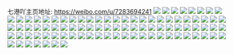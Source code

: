 七港吖主页地址: https://weibo.com/u/7283694241 
![](https://wx4.sinaimg.cn/mw2000/007WVDBnly1h8xjjh8ug6j30u01hcds9.jpg) 
![](https://wx4.sinaimg.cn/mw2000/007WVDBnly1h8dq83fr5nj30s51e0e81.jpg) 
![](https://wx4.sinaimg.cn/mw2000/007WVDBnly1h7kyw63zh1j335s24snpe.jpg) 
![](https://wx4.sinaimg.cn/mw2000/007WVDBnly1h7kyw7yrsbj33342bc7wk.jpg) 
![](https://wx4.sinaimg.cn/mw2000/007WVDBnly1h7kywap421j335s2dcu0z.jpg) 
![](https://wx4.sinaimg.cn/mw2000/007WVDBnly1h76dhaox5rj32wa229hdu.jpg) 
![](https://wx4.sinaimg.cn/mw2000/007WVDBnly1h6w3dph83vj31wc2j4x6p.jpg) 
![](https://wx4.sinaimg.cn/mw2000/007WVDBnly1h4icb41t12j32pz1llx6q.jpg) 
![](https://wx4.sinaimg.cn/mw2000/007WVDBnly1h4icb6e643j32dc35sx6r.jpg) 
![](https://wx4.sinaimg.cn/mw2000/007WVDBnly1h4icba3fsuj33342bce84.jpg) 
![](https://wx4.sinaimg.cn/mw2000/007WVDBnly1h4icbeboi2j32dc35sb2c.jpg) 
![](https://wx4.sinaimg.cn/mw2000/007WVDBnly1h4icbhlflnj335s2dce83.jpg) 
![](https://wx4.sinaimg.cn/mw2000/007WVDBnly1h4icbiw3cdj33342bchdu.jpg) 
![](https://wx4.sinaimg.cn/mw2000/007WVDBnly1h3rqiwvzpnj315u0tkwo5.jpg) 
![](https://wx4.sinaimg.cn/mw2000/007WVDBnly1h3rqiyywykj32bc334qv7.jpg) 
![](https://wx4.sinaimg.cn/mw2000/007WVDBnly1h3rqj0hf7xj31go1tqb29.jpg) 
![](https://wx4.sinaimg.cn/mw2000/007WVDBnly1h3qvt2vassj31wc2j4hdt.jpg) 
![](https://wx4.sinaimg.cn/mw2000/007WVDBnly1h39auqzbegj32dc35snpe.jpg) 
![](https://wx4.sinaimg.cn/mw2000/007WVDBnly1h32a59mm2lj335s23uqv8.jpg) 
![](https://wx4.sinaimg.cn/mw2000/007WVDBnly1h32a5auybpj31hc0u04lh.jpg) 
![](https://wx4.sinaimg.cn/mw2000/007WVDBnly1h32a5c4p7kj33402c0kjl.jpg) 
![](https://wx4.sinaimg.cn/mw2000/007WVDBnly1h32a5e51hmj33402c0kjm.jpg) 
![](https://wx4.sinaimg.cn/mw2000/007WVDBnly1h32a5g6sd4j335s35sqv7.jpg) 
![](https://wx4.sinaimg.cn/mw2000/007WVDBnly1h32a5iq4ehj32282q04qr.jpg) 
![](https://wx4.sinaimg.cn/mw2000/007WVDBnly1h32a5k6jj5j33402c0b2a.jpg) 
![](https://wx4.sinaimg.cn/mw2000/007WVDBnly1h32a5m1nk0j33402c0hdv.jpg) 
![](https://wx4.sinaimg.cn/mw2000/007WVDBnly1h32a5nr4b3j32c0340e82.jpg) 
![](https://wx4.sinaimg.cn/mw2000/007WVDBnly1h3170ha00vj334033s4qq.jpg) 
![](https://wx4.sinaimg.cn/mw2000/007WVDBnly1h2t5yl8l6cj335s2br4qq.jpg) 
![](https://wx4.sinaimg.cn/mw2000/007WVDBnly1h2a3jvxyzaj330k2cp7wi.jpg) 
![](https://wx4.sinaimg.cn/mw2000/007WVDBnly1h2a3jwp7m7j31400u0qgx.jpg) 
![](https://wx4.sinaimg.cn/mw2000/007WVDBnly1h2a3jz2eurj335s2dchdv.jpg) 
![](https://wx4.sinaimg.cn/mw2000/007WVDBnly1h1zqwt2jlzj31ha0y0qfb.jpg) 
![](https://wx4.sinaimg.cn/mw2000/007WVDBnly1h1zqwumkr1j32bc334x6r.jpg) 
![](https://wx4.sinaimg.cn/mw2000/007WVDBnly1h1vo986y89j33342bc4qq.jpg) 
![](https://wx4.sinaimg.cn/mw2000/007WVDBnly1h1vo96lc1ej32dc35snpd.jpg) 
![](https://wx4.sinaimg.cn/mw2000/007WVDBnly1h1l6hmzz7wj335s2dh7wh.jpg) 
![](https://wx4.sinaimg.cn/mw2000/007WVDBnly1h1iwx1qn06j32dc35shdv.jpg) 
![](https://wx4.sinaimg.cn/mw2000/007WVDBnly1h1iwxrqumjj32dc35sqv6.jpg) 
![](https://wx4.sinaimg.cn/mw2000/007WVDBnly1h1dndj7b7tj30u0140ngx.jpg) 
![](https://wx4.sinaimg.cn/mw2000/007WVDBnly1h14x68pflrj335s2dcu0x.jpg) 
![](https://wx4.sinaimg.cn/mw2000/007WVDBnly1h14x6adljej335s2dc7wi.jpg) 
![](https://wx4.sinaimg.cn/mw2000/007WVDBnly1h14x6cgx5sj335s2dce83.jpg) 
![](https://wx4.sinaimg.cn/mw2000/007WVDBnly1h10a7dwxyyj32ym3y8npf.jpg) 
![](https://wx4.sinaimg.cn/mw2000/007WVDBnly1h10a75cgn4j33342bcqv7.jpg) 
![](https://wx4.sinaimg.cn/mw2000/007WVDBnly1h10a79pvk0j335s2dcu0y.jpg) 
![](https://wx4.sinaimg.cn/mw2000/007WVDBnly1h10a789oboj33342ay4qr.jpg) 
![](https://wx4.sinaimg.cn/mw2000/007WVDBnly1h10a7bc5zrj335s2dcnpe.jpg) 
![](https://wx4.sinaimg.cn/mw2000/007WVDBnly1h10a7fjw0qj335s2dc7wi.jpg) 
![](https://wx4.sinaimg.cn/mw2000/007WVDBnly1h0z26ruorfj33342bc7wj.jpg) 
![](https://wx4.sinaimg.cn/mw2000/007WVDBnly1h0xhz18dluj31030tv767.jpg) 
![](https://wx4.sinaimg.cn/mw2000/007WVDBnly1h0xhz1vxujj31400u01f6.jpg) 
![](https://wx4.sinaimg.cn/mw2000/007WVDBnly1h0uc9s2b2qj32dc35su0y.jpg) 
![](https://wx4.sinaimg.cn/mw2000/007WVDBnly1h0uc9v9iqfj32bc334qv5.jpg) 
![](https://wx4.sinaimg.cn/mw2000/007WVDBnly1h0tcknnmgkj32bc334e83.jpg) 
![](https://wx4.sinaimg.cn/mw2000/007WVDBnly1h0tckqylggj334v2bcnpe.jpg) 
![](https://wx4.sinaimg.cn/mw2000/007WVDBnly1h0pxqq2gxsj30u0140qb5.jpg) 
![](https://wx4.sinaimg.cn/mw2000/007WVDBnly1h0oth3t46qj31400u0n2l.jpg) 
![](https://wx4.sinaimg.cn/mw2000/007WVDBnly1h0oth46da0j31400u0jv0.jpg) 
![](https://wx4.sinaimg.cn/mw2000/007WVDBnly1h0oth4iwasj31400u045i.jpg) 
![](https://wx4.sinaimg.cn/mw2000/007WVDBnly1h0oth4x7yzj31400u0q6o.jpg) 
![](https://wx4.sinaimg.cn/mw2000/007WVDBnly1h0luwgphkej335s2dc7wi.jpg) 
![](https://wx4.sinaimg.cn/mw2000/007WVDBnly1h0luwi28cnj33342bcqv5.jpg) 
![](https://wx4.sinaimg.cn/mw2000/007WVDBnly1h0krrnskhyj31400u016s.jpg) 
![](https://wx4.sinaimg.cn/mw2000/007WVDBnly1h0krroj55gj31400u013p.jpg) 
![](https://wx4.sinaimg.cn/mw2000/007WVDBnly1h0krrpfi5jj31400u0n5f.jpg) 
![](https://wx4.sinaimg.cn/mw2000/007WVDBnly1h0krrqcyblj31400u0jvj.jpg) 
![](https://wx4.sinaimg.cn/mw2000/007WVDBnly1h0krrr14x0j31400u0ahv.jpg) 
![](https://wx4.sinaimg.cn/mw2000/007WVDBnly1h0j3whho9tj30u0141q9c.jpg) 
![](https://wx4.sinaimg.cn/mw2000/007WVDBnly1h0h89lqdgwj31wc2j4e82.jpg) 
![](https://wx4.sinaimg.cn/mw2000/007WVDBnly1h0gio63d5bj30u00u0wob.jpg) 
![](https://wx4.sinaimg.cn/mw2000/007WVDBnly1h0gio6jj40j31400u0jwx.jpg) 
![](https://wx4.sinaimg.cn/mw2000/007WVDBnly1h0gio72tk6j30u00u0wld.jpg) 
![](https://wx4.sinaimg.cn/mw2000/007WVDBnly1h0gio7kghcj31400u00xi.jpg) 
![](https://wx4.sinaimg.cn/mw2000/007WVDBnly1h0gio84f98j30u0140tft.jpg) 
![](https://wx4.sinaimg.cn/mw2000/007WVDBnly1h0gio8qhm5j30u0190dt4.jpg) 
![](https://wx4.sinaimg.cn/mw2000/007WVDBnly1h0gio9ah9hj30u013zk4m.jpg) 
![](https://wx4.sinaimg.cn/mw2000/007WVDBnly1h0gioa9y5vj30u013tn70.jpg) 
![](https://wx4.sinaimg.cn/mw2000/007WVDBnly1h0giobbh5xj31hc0u07en.jpg) 
![](https://wx4.sinaimg.cn/mw2000/007WVDBnly1h0gioc6kwcj30u012rwo9.jpg) 
![](https://wx4.sinaimg.cn/mw2000/007WVDBnly1h0giocrip0j31350u011i.jpg) 
![](https://wx4.sinaimg.cn/mw2000/007WVDBnly1h0giodhjouj30u0140wye.jpg) 
![](https://wx4.sinaimg.cn/mw2000/007WVDBnly1h0gioeyvdgj30u00u0q8h.jpg) 
![](https://wx4.sinaimg.cn/mw2000/007WVDBnly1h0giofoh4tj30u0163467.jpg) 
![](https://wx4.sinaimg.cn/mw2000/007WVDBnly1h0giogf6qzj30u00u00zf.jpg) 
![](https://wx4.sinaimg.cn/mw2000/007WVDBnly1h0f23n6i7nj31400u0gp9.jpg) 
![](https://wx4.sinaimg.cn/mw2000/007WVDBnly1h0dr7guosfj30u00u0agi.jpg) 
![](https://wx4.sinaimg.cn/mw2000/007WVDBnly1h0dr7hk3utj31400u00ym.jpg) 
![](https://wx4.sinaimg.cn/mw2000/007WVDBnly1h0dr7i2cggj30u0140qbu.jpg) 
![](https://wx4.sinaimg.cn/mw2000/007WVDBnly1h0dr7io2jxj30u00u0118.jpg) 
